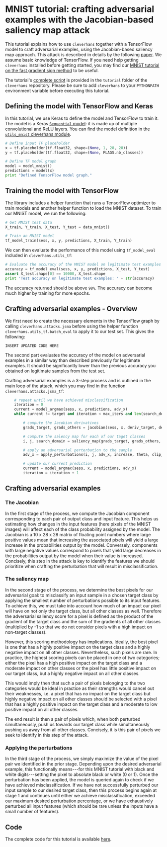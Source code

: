 # MNIST tutorial: crafting adversarial examples with the Jacobian-based saliency map attack

This tutorial explains how to use `cleverhans` together 
with a TensorFlow model to craft adversarial examples, 
using the Jacobian-based saliency map approach. This attack
is described in details by the following [paper](https://arxiv.org/abs/1511.07528).
We assume basic knowledge of TensorFlow. If you need help 
getting `cleverhans` installed before getting started, 
you may find our [MNIST tutorial on the fast gradient sign method](mnist_tutorial.md)
to be useful. 

The tutorial's [complete script](https://github.com/openai/cleverhans/blob/master/tutorials/mnist_tutorial_jsma.py) 
is provided in the `tutorial` folder of the 
`cleverhans` repository. Please be sure to 
add `cleverhans` to your `PYTHONPATH` environment variable
before executing this tutorial. 

## Defining the model with TensorFlow and Keras

In this tutorial, we use Keras to define the model
and TensorFlow to train it. The model is a Keras 
[`Sequential` model](https://keras.io/models/sequential/): 
it is made up of multiple convolutional and ReLU layers. 
You can find the model definition in the 
[`utils_mnist` cleverhans module](https://github.com/openai/cleverhans/blob/master/cleverhans/utils_mnist.py).

```python
# Define input TF placeholder
x = tf.placeholder(tf.float32, shape=(None, 1, 28, 28))
y = tf.placeholder(tf.float32, shape=(None, FLAGS.nb_classes))

# Define TF model graph
model = model_mnist()
predictions = model(x)
print "Defined TensorFlow model graph."
```

## Training the model with TensorFlow

The library includes a helper function that runs a
TensorFlow optimizer to train models and another 
helper function to load the MNIST dataset. 
To train our MNIST model, we run the following: 

```python
# Get MNIST test data
X_train, Y_train, X_test, Y_test = data_mnist()

# Train an MNIST model
tf_model_train(sess, x, y, predictions, X_train, Y_train)
```

We can then evaluate the performance of this model
using `tf_model_eval` included in `cleverhans.utils_tf`:

```python
# Evaluate the accuracy of the MNIST model on legitimate test examples
accuracy = tf_model_eval(sess, x, y, predictions, X_test, Y_test)
assert X_test.shape[0] == 10000, X_test.shape
print 'Test accuracy on legitimate test examples: ' + str(accuracy)
```

The accuracy returned should be above `98%`.
The accuracy can become much higher by training for more epochs.

## Crafting adversarial examples - Overview

We first need to create the necessary elements in the TensorFlow graph 
by calling `cleverhans.attacks.jsma` before using the helper
function `cleverhans.utils_tf.batch_eval` to apply it to 
our test set. This gives the following:

```
INSERT UPDATED CODE HERE
```

The second part evaluates the accuracy of the model on 
adversarial examples in a similar way than described 
previously for legitimate examples. It should be
significantly lower than the previous accuracy you obtained on 
legitimate samples from the test set.

Crafting adversarial examples is a 3-step process and is outlined in 
the main loop of the attack, which you may find in the function
`cleverhans.attacks.jsma_tf`:

```python
    # repeat until we have achieved misclassification
    iteration = 0
    current = model_argmax(sess, x, predictions, adv_x)	
    while current != target and iteration < max_iters and len(search_domain) > 0: 

        # compute the Jacobian derivatives
        grads_target, grads_others = jacobian(sess, x, deriv_target, deriv_others, adv_x)

        # compute the salency map for each of our taget classes
        i, j, search_domain = saliency_map(grads_target, grads_others, search_domain, increase)

        # apply an adversarial perterbation to the sample
        adv_x = apply_perturbations(i, j, adv_x, increase, theta, clip_min, clip_max)

        # update our current prediction
        current = model_argmax(sess, x, predictions, adv_x)
        iteration = iteration + 1
```

## Crafting adversarial examples

### The Jacobian

In the first stage of the process, we compute the Jacobian component
corresponding to each pair of output class and input feature. This 
helps us estimating how changes in the input features (here pixels 
of the MNIST images) will affect each of the class probability 
assigned by the model. The Jacobian is a 10 x 28 x 28 matrix of floating 
point numbers where large positive values mean that increasing the 
associated pixels will yield a large increase in the probabilities 
output by the model. Conversely, components with large negative values
correspond to pixels that yield large decreases in the probabilities
output by the model when their value is increased. 
Concisely, this step in the attack is key to identify the features 
we should prioritize when crafting the perturbation that will result
in misclassification.

### The saliency map

In the second stage of the process, we determine the best pixels for 
our adversarial goal: to misclassify an input sample in a chosen target
class by applying the smallest number of perturbations possible to its
input features. To achieve this, we must take into account how much of 
an impact our pixel will have on not only the target class, but all 
other classes as well. Therefore the adversarial saliency score for a 
pixel is defined as the product of the gradient of the target class and 
the sum of the gradients of all other classes (multiplied by -1 so that
we do not consider pixels with a high impact on non-target classes). 

However, this scoring methodology has implications. Ideally, the best 
pixel is one that has a highly positive impact on the target class and a
highly negative impact on all other classes. Nevertheless, such pixels
are rare. In practice, the highest scoring pixels can be placed in one
of two categories; either the pixel has a high positive impact on
the target class and a moderate impact on other classes or the pixel has
little positive impact on our target class, but a highly negative impact
on all other classes.

This would imply then that such a pair of pixels belonging to the two
categories would be ideal in practice as their strengths would cancel
out their weaknesses, i.e. a pixel that has no impact on the target
class but highly negative impact on all other classes should be selected
with a pixel that has a highly positive impact on the target class and
a moderate to low positive impact on all other classes. 

The end result is then a pair of pixels which, when both perturbed 
simultaneously, push us towards our target class while simultaneously 
pushing us away from all other classes. Concisely, it is this pair
of pixels we seek to identify in this step of the attack.

### Applying the perturbations

In the third stage of the process, we simply maximize the value of the 
pixel pair we identified in the prior stage. Depending upon the desired
adversarial example, this functionally means---for this MNIST tutorial
with black and white digits---setting the pixel to absolute black or 
white (0 or 1). Once the  perturbation has been applied, the model is 
queried again to check if we have achieved misclassification. If we have
not successfully perturbed our input sample to our desired target class,
then this process begins again at stage 1 and continues until either we
achieve misclassification, exceeded our maximum desired perturbation 
percentage, or we have exhaustively perturbed all input features (which
should be rare unless the inputs have a small number of features).

## Code

The complete code for this tutorial is available [here](https://github.com/openai/cleverhans/blob/master/tutorials/mnist_tutorial_jsma.py).
